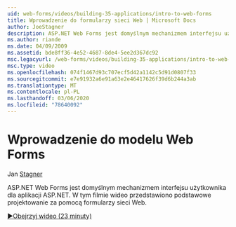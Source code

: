 ```yaml
---
uid: web-forms/videos/building-35-applications/intro-to-web-forms
title: Wprowadzenie do formularzy sieci Web | Microsoft Docs
author: JoeStagner
description: ASP.NET Web Forms jest domyślnym mechanizmem interfejsu użytkownika dla aplikacji ASP.NET. W tym filmie wideo przedstawiono podstawowe projektowanie za pomocą formularzy sieci Web.
ms.author: riande
ms.date: 04/09/2009
ms.assetid: bde8ff36-4e52-4687-8de4-5ee2d367dc92
msc.legacyurl: /web-forms/videos/building-35-applications/intro-to-web-forms
msc.type: video
ms.openlocfilehash: 074f1467d93c707ecf5d42a1142c5d91d0807f33
ms.sourcegitcommit: e7e91932a6e91a63e2e46417626f39d6b244a3ab
ms.translationtype: MT
ms.contentlocale: pl-PL
ms.lasthandoff: 03/06/2020
ms.locfileid: "78640092"
---
```

# <a name="intro-to-web-forms"></a>Wprowadzenie do modelu Web Forms

Jan [Stagner](https://github.com/JoeStagner)

ASP.NET Web Forms jest domyślnym mechanizmem interfejsu użytkownika dla aplikacji ASP.NET. W tym filmie wideo przedstawiono podstawowe projektowanie za pomocą formularzy sieci Web.

[&#9654;Obejrzyj wideo (23 minuty)](https://channel9.msdn.com/Blogs/ASP-NET-Site-Videos/intro-to-web-forms)
